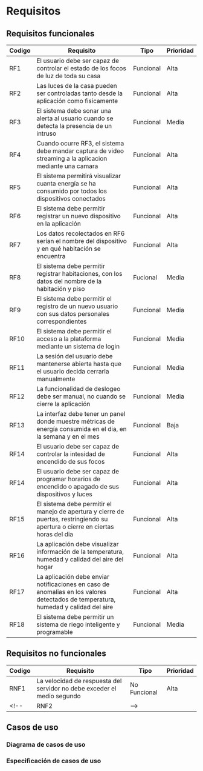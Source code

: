 # Requisitos

## Requisitos funcionales

| Codigo | Requisito | Tipo | Prioridad |
| --- | ------- | ---- | --------- |
| RF1 | El usuario debe ser capaz de controlar el estado de los focos de luz de toda su casa | Funcional | Alta |
| RF2 | Las luces de la casa pueden ser controladas tanto desde la aplicación como fisicamente | Funcional | Alta |
| RF3 | El sistema debe sonar una alerta al usuario cuando se detecta la presencia de un intruso | Funcional | Media |
| RF4 | Cuando ocurre RF3, el sistema debe mandar captura de video streaming a la aplicacion mediante una camara | Funcional | Alta |
| RF5 | El sistema permitirá visualizar cuanta energía se ha consumido por todos los dispositivos conectados | Funcional | Alta |
| RF6 | El sistema debe permitir registrar un nuevo dispositivo en la aplicación | Funcional | Alta |
| RF7 | Los datos recolectados en RF6 serían el nombre del dispositivo y en qué habitación se encuentra | Funcional | Alta |
| RF8 | El sistema debe permitir registrar habitaciones, con los datos del nombre de la habitación y piso | Fucional | Media |
| RF9 | El sistema debe permitir el registro de un nuevo usuario con sus datos personales correspondientes | Funcional | Media |
| RF10 | El sistema debe permitir el acceso a la plataforma mediante un sistema de login | Funcional | Media |
| RF11 | La sesión del usuario debe mantenerse abierta hasta que el usuario decida cerrarla manualmente | Funcional | Media |
| RF12 | La funcionalidad de deslogeo debe ser manual, no cuando se cierre la aplicación | Funcional | Media |
| RF13 | La interfaz debe tener un panel donde muestre métricas de energía consumida en el dia, en la semana y en el mes | Funcional | Baja |
| RF14 | El usuario debe ser capaz de controlar la intesidad de encendido de sus focos | Funcional | Alta |
| RF14 | El usuario debe ser capaz de programar horarios de encendido o apagado de sus dispositivos y luces | Funcional | Alta |
| RF15 | El sistema debe permitir el manejo de apertura y cierre de puertas, restringiendo su apertura o cierre en ciertas horas del dia | Funcional | Alta |
| RF16 | La aplicación debe visualizar información de la temperatura, humedad y calidad del aire del hogar | Funcional | Alta |
| RF17 | La aplicación debe enviar notificaciones en caso de anomalias en los valores detectados de temperatura, humedad y calidad del aire | Funcional | Alta |
| RF18 | El sistema debe permitir un sistema de riego inteligente y programable | Funcional | Media |



## Requisitos no funcionales

| Codigo | Requisito | Tipo | Prioridad |
| --- | ------- | ---- | --------- |
| RNF1 | La velocidad de respuesta del servidor no debe exceder el medio segundo | No Funcional | Alta |
<!-- | RNF2 |  -->

## Casos de uso

### Diagrama de casos de uso

### Especificación de casos de uso